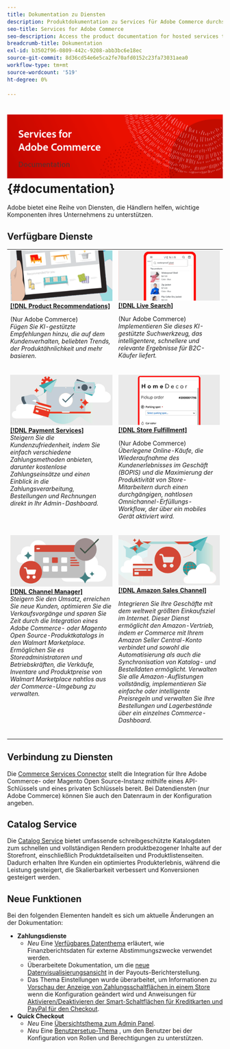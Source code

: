 ```yaml
---
title: Dokumentation zu Diensten
description: Produktdokumentation zu Services für Adobe Commerce durchsuchen
seo-title: Services for Adobe Commerce
seo-description: Access the product documentation for hosted services that help Adobe Commerce and Magento Open Source merchants support key components of their business.
breadcrumb-title: Dokumentation
exl-id: b3502f96-0809-442c-9208-abb3bc6e18ec
source-git-commit: 8d36cd54e6e5ca2fe70afd0152c23fa73031aea0
workflow-type: tm+mt
source-wordcount: '519'
ht-degree: 0%

---
```


# <!-- use banner as heading -->![Dokumentation zu Diensten](./assets/banner-services-home.png) {#documentation}

Adobe bietet eine Reihe von Diensten, die Händlern helfen, wichtige Komponenten ihres Unternehmens zu unterstützen.

## Verfügbare Dienste

<table>
<tr>
   <td valign="top">
       <img alt="[!UICONTROL Product Recommendations]" src="assets/product-recs.png" />
    <div><a href="https://experienceleague.adobe.com/docs/commerce-merchant-services/product-recommendations/overview.html">
    <strong>[!DNL Product Recommendations]</strong></a>
    </div>
    <p>(Nur Adobe Commerce)<br><em>Fügen Sie KI-gestützte Empfehlungen hinzu, die auf dem Kundenverhalten, beliebten Trends, der Produktähnlichkeit und mehr basieren.</em></p>
    </br>
  </td>
  <td valign="top">
      <img alt="[!DNL Live Search]" src="assets/live-search.png" />
    <div>
    <a href="https://experienceleague.adobe.com/docs/commerce-merchant-services/live-search/overview.html"><strong>[!DNL Live Search]</strong></a>
    </div>
    <p>(Nur Adobe Commerce)<br><em>Implementieren Sie dieses KI-gestützte Suchwerkzeug, das intelligentere, schnellere und relevante Ergebnisse für B2C-Käufer liefert.</em></p>
    </br>
  </td>
</tr>
<tr>
  <td valign="top">
    <img alt="[!DNL Payment Services]" src="assets/payment-services.png"/>
    <div>
    <a href="https://experienceleague.adobe.com/docs/commerce-merchant-services/payment-services/guide-overview.html"><strong>[!DNL Payment Services]</strong></a>
    </div>
    <em>Steigern Sie die Kundenzufriedenheit, indem Sie einfach verschiedene Zahlungsmethoden anbieten, darunter kostenlose Zahlungseinsätze und einen Einblick in die Zahlungsverarbeitung, Bestellungen und Rechnungen direkt in Ihr Admin-Dashboard.</em>
    </br>
  </td>
  <td valign="top">
    <img alt="Store Fulfillment" src="assets/store-fulfillment-landing-graphic.png"/>
    <div><a href="https://experienceleague.adobe.com/docs/commerce-merchant-services/store-fulfillment/guide-overview.html">
    <strong>[!DNL Store Fulfillment]</strong></a>
    </div>
    <p>(Nur Adobe Commerce)<br><em>Überlegene Online-Käufe, die Wiederaufnahme des Kundenerlebnisses im Geschäft (BOPIS) und die Maximierung der Produktivität von Store-Mitarbeitern durch einen durchgängigen, nahtlosen Omnichannel-Erfüllungs-Workflow, der über ein mobiles Gerät aktiviert wird.</em></p>
    </br>
  </td>
  </tr>
  <tr>
   <td valign="top">
    <img alt="[!DNL Channel Manager]" src="assets/channel-manager.png"/>
    <div>
    <a href="https://experienceleague.adobe.com/docs/commerce-channels/channel-manager/guide-overview.html"><strong>[!DNL Channel Manager]</strong></a>
    </div>
    <em>Steigern Sie den Umsatz, erreichen Sie neue Kunden, optimieren Sie die Verkaufsvorgänge und sparen Sie Zeit durch die Integration eines Adobe Commerce- oder Magento Open Source-Produktkatalogs in den Walmart Marketplace. Ermöglichen Sie es Storeadministratoren und Betriebskräften, die Verkäufe, Inventare und Produktpreise von Walmart Marketplace nahtlos aus der Commerce-Umgebung zu verwalten.</em>
    </br>
  </td>
    <td valign="top">
       <img alt="Amazon-Vertriebskanal" src="assets/amazon-channel.png" />
    <div><a href="https://experienceleague.adobe.com/docs/commerce-channels/amazon/guide-overview.html">
    <strong>[!DNL Amazon Sales Channel]</strong></a>
    </div>
    <p><em>Integrieren Sie Ihre Geschäfte mit dem weltweit größten Einkaufsziel im Internet. Dieser Dienst ermöglicht den Amazon-Vertrieb, indem er Commerce mit Ihrem Amazon Seller Central-Konto verbindet und sowohl die Automatisierung als auch die Synchronisation von Katalog- und Bestelldaten ermöglicht. Verwalten Sie alle Amazon-Auflistungen vollständig, implementieren Sie einfache oder intelligente Preisregeln und verwalten Sie Ihre Bestellungen und Lagerbestände über ein einzelnes Commerce-Dashboard.</em></p>
    </br>
  </td>
</tr>
</table>

## Verbindung zu Diensten

Die [Commerce Services Connector](saas.md) stellt die Integration für Ihre Adobe Commerce- oder Magento Open Source-Instanz mithilfe eines API-Schlüssels und eines privaten Schlüssels bereit. Bei Datendiensten (nur Adobe Commerce) können Sie auch den Datenraum in der Konfiguration angeben.

## Catalog Service

Die [Catalog Service](https://experienceleague.adobe.com/docs/commerce-merchant-services/catalog-service/guide-overview.html) bietet umfassende schreibgeschützte Katalogdaten zum schnellen und vollständigen Rendern produktbezogener Inhalte auf der Storefront, einschließlich Produktdetailseiten und Produktlistenseiten. Dadurch erhalten Ihre Kunden ein optimiertes Produkterlebnis, während die Leistung gesteigert, die Skalierbarkeit verbessert und Konversionen gesteigert werden.

## Neue Funktionen

Bei den folgenden Elementen handelt es sich um aktuelle Änderungen an der Dokumentation:

* **Zahlungsdienste**<!-- Issue PAY-3483, PAY-3611, PAY-3655, PAY-3705, PAY-3742 -->
   * *Neu* Eine [Verfügbares Datenthema](https://experienceleague.adobe.com/docs/commerce-merchant-services/payment-services/reporting/data.html) erläutert, wie Finanzberichtsdaten für externe Abstimmungszwecke verwendet werden.
   * Überarbeitete Dokumentation, um die [neue Datenvisualisierungsansicht](https://experienceleague.adobe.com/docs/commerce-merchant-services/payment-services/reporting/payouts.html#payouts-data-visualization-view) in der Payouts-Berichterstellung.
   * Das Thema Einstellungen wurde überarbeitet, um Informationen zu [Vorschau der Anzeige von Zahlungsschaltflächen in einem Store](https://experienceleague.adobe.com/docs/commerce-merchant-services/payment-services/configure/settings.html#payment-buttons) wenn die Konfiguration geändert wird und Anweisungen für [Aktivieren/Deaktivieren der Smart-Schaltflächen für Kreditkarten und PayPal für den Checkout](https://experienceleague.adobe.com/docs/commerce-merchant-services/payment-services/configure/settings.html#configure-payment-options).
* **Quick Checkout**<!-- BOLT-406 -->
   * *Neu* Eine [Übersichtsthema zum Admin Panel](https://experienceleague.adobe.com/docs/commerce-merchant-services/quick-checkout/getting-started/quick-checkout-admin-panel/admin-panel.html).
   * *Neu* Eine [Benutzersetup-Thema](https://experienceleague.adobe.com/docs/commerce-merchant-services/quick-checkout/getting-started/quick-checkout-admin-panel/user-roles-setup.html) , um den Benutzer bei der Konfiguration von Rollen und Berechtigungen zu unterstützen.

<!-- 
|   Service    |    Change   |   Type    |
|  ---  |  ---  |  ---  |
|  [**Payment Services**](https://experienceleague.adobe.com/docs/commerce-merchant-services/payment-services/guide-overview.html)  |   Added an [Available data topic](https://experienceleague.adobe.com/docs/commerce-merchant-services/payment-services/reporting/data.html) that explains how to use financial reporting data for external reconciliation purposes.    |    New   |
|       |   Revised documentation to include the [new data visualization view](https://experienceleague.adobe.com/docs/commerce-merchant-services/payment-services/reporting/payouts.html#payouts-data-visualization-view) in Payouts reporting.    |    Update   |
|       |   Revised the Settings topic to include information about [previewing how payment buttons will appear in a store](https://experienceleague.adobe.com/docs/commerce-merchant-services/payment-services/configure/settings.html#payment-buttons) when the configuration is changed and how to [enable/disable credit card and PayPal smart buttons for checkout](https://experienceleague.adobe.com/docs/commerce-merchant-services/payment-services/configure/settings.html#configure-payment-options).    |   Update    |
|   [**Quick Checkout**](https://experienceleague.adobe.com/docs/commerce-merchant-services/quick-checkout/overview.html)    |    Added an [overview topic about the Admin Panel](https://experienceleague.adobe.com/docs/commerce-merchant-services/quick-checkout/getting-started/quick-checkout-admin-panel/admin-panel.html).   |   New    |
|       |   Added a [user setup topic](https://experienceleague.adobe.com/docs/commerce-merchant-services/quick-checkout/getting-started/quick-checkout-admin-panel/user-roles-setup.html) to guide the user in configuring roles and permissions.    |       |
 -->
